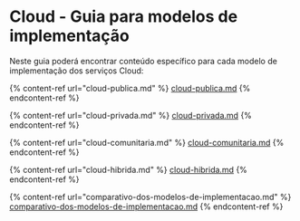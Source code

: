 # Cloud - Guia para modelos de implementação

Neste guia poderá encontrar conteúdo específico para cada modelo de implementação dos serviços Cloud:

{% content-ref url="cloud-publica.md" %}
[cloud-publica.md](cloud-publica.md)
{% endcontent-ref %}

{% content-ref url="cloud-privada.md" %}
[cloud-privada.md](cloud-privada.md)
{% endcontent-ref %}

{% content-ref url="cloud-comunitaria.md" %}
[cloud-comunitaria.md](cloud-comunitaria.md)
{% endcontent-ref %}

{% content-ref url="cloud-hibrida.md" %}
[cloud-hibrida.md](cloud-hibrida.md)
{% endcontent-ref %}

{% content-ref url="comparativo-dos-modelos-de-implementacao.md" %}
[comparativo-dos-modelos-de-implementacao.md](comparativo-dos-modelos-de-implementacao.md)
{% endcontent-ref %}

